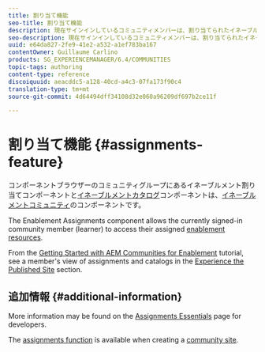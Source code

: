 ```yaml
---
title: 割り当て機能
seo-title: 割り当て機能
description: 現在サインインしているコミュニティメンバーは、割り当てられたイネーブルメントリソースにアクセスできます
seo-description: 現在サインインしているコミュニティメンバーは、割り当てられたイネーブルメントリソースにアクセスできます
uuid: e64da827-2fe9-41e2-a532-a1ef783ba167
contentOwner: Guillaume Carlino
products: SG_EXPERIENCEMANAGER/6.4/COMMUNITIES
topic-tags: authoring
content-type: reference
discoiquuid: aeacddc5-a128-40cd-a4c3-07fa173f90c4
translation-type: tm+mt
source-git-commit: 4d64494dff34108d32e060a96209df697b2ce11f

---
```



# 割り当て機能 {#assignments-feature}

コンポーネントブラウザーのコミュニティグループにあるイネーブルメント割り当てコンポーネントと[イネーブルメントカタログ](catalog.md)コンポーネントは、[イネーブルメントコミュニティ](overview.md#enablement-community)のコンポーネントです。

The Enablement Assignments component allows the currently signed-in community member (learner) to access their assigned [enablement resources](resources.md).

From the [Getting Started with AEM Communities for Enablement](getting-started-enablement.md) tutorial, see a member&#39;s view of assignments and catalogs in the [Experience the Published Site](enablement-published-site.md) section.

## 追加情報 {#additional-information}

More information may be found on the [Assignments Essentials](essentials-assignments.md) page for developers.

The [assignments function](functions.md#assignments-function) is available when creating a [community site](sites-console.md).
